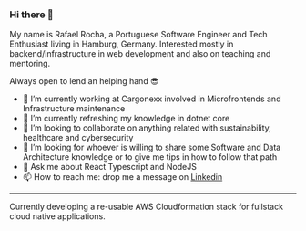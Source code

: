 ### Hi there 👋

My name is Rafael Rocha, a Portuguese Software Engineer and Tech Enthusiast living in Hamburg, Germany. 
Interested mostly in backend/infrastructure in web development and also on teaching and mentoring.

Always open to lend an helping hand 😎

- 🔭 I’m currently working at Cargonexx involved in Microfrontends and Infrastructure maintenance
- 🌱 I’m currently refreshing my knowledge in dotnet core
- 👯 I’m looking to collaborate on anything related with sustainability, healthcare and cybersecurity
- 🤔 I’m looking for whoever is willing to share some Software and Data Architecture knowledge or to give me tips in how to follow that path
- 💬 Ask me about React Typescript and NodeJS
- 📫 How to reach me: drop me a message on [Linkedin](https://www.linkedin.com/in/rafael-rocha91/)

---

Currently developing a re-usable AWS Cloudformation stack for fullstack cloud native applications.
